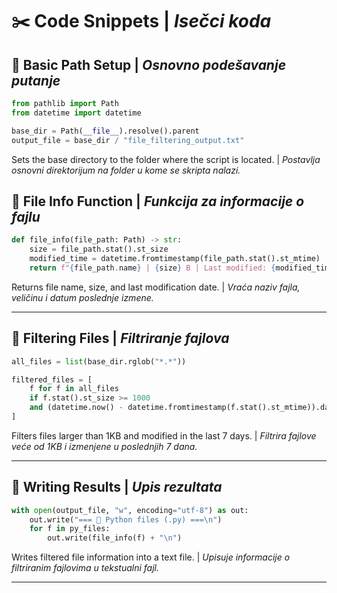 # ✂️ Code Snippets | _Isečci koda_

## 📌 Basic Path Setup | _Osnovno podešavanje putanje_

```python
from pathlib import Path
from datetime import datetime

base_dir = Path(__file__).resolve().parent
output_file = base_dir / "file_filtering_output.txt"
```

Sets the base directory to the folder where the script is located. | _Postavlja osnovni direktorijum na folder u kome se skripta nalazi._

## 📌 File Info Function | _Funkcija za informacije o fajlu_

```python
def file_info(file_path: Path) -> str:
    size = file_path.stat().st_size
    modified_time = datetime.fromtimestamp(file_path.stat().st_mtime)
    return f"{file_path.name} | {size} B | Last modified: {modified_time.strftime('%Y-%m-%d %H:%M:%S')}"
```

Returns file name, size, and last modification date. | _Vraća naziv fajla, veličinu i datum poslednje izmene._

---

## 📌 Filtering Files | _Filtriranje fajlova_

```python
all_files = list(base_dir.rglob("*.*"))

filtered_files = [
    f for f in all_files
    if f.stat().st_size >= 1000
    and (datetime.now() - datetime.fromtimestamp(f.stat().st_mtime)).days <= 7
]
```

Filters files larger than 1KB and modified in the last 7 days. | _Filtrira fajlove veće od 1KB i izmenjene u poslednjih 7 dana._

---

## 📌 Writing Results | _Upis rezultata_

```python
with open(output_file, "w", encoding="utf-8") as out:
    out.write("=== 📄 Python files (.py) ===\n")
    for f in py_files:
        out.write(file_info(f) + "\n")
```

Writes filtered file information into a text file. | _Upisuje informacije o filtriranim fajlovima u tekstualni fajl._

---
